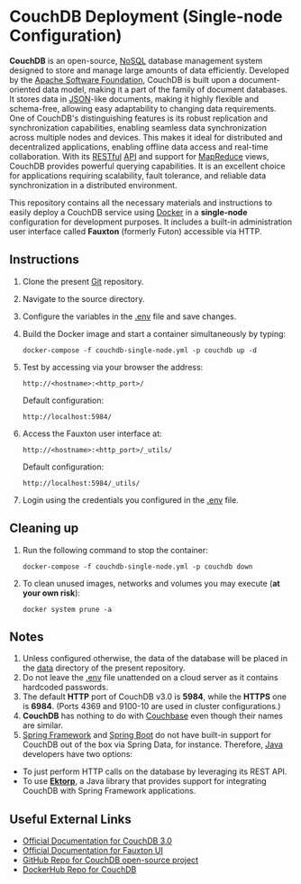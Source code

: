 # CouchDB Deployment (Single-node Configuration)
**CouchDB** is an open-source, [NoSQL](https://en.wikipedia.org/wiki/NoSQL) database management system designed to store and manage large amounts of data efficiently. Developed by the [Apache Software Foundation](https://www.apache.org/), CouchDB is built upon a document-oriented data model, making it a part of the family of document databases. It stores data in [JSON](https://en.wikipedia.org/wiki/JSON)-like documents, making it highly flexible and schema-free, allowing easy adaptability to changing data requirements. One of CouchDB's distinguishing features is its robust replication and synchronization capabilities, enabling seamless data synchronization across multiple nodes and devices. This makes it ideal for distributed and decentralized applications, enabling offline data access and real-time collaboration. With its [RESTful](https://en.wikipedia.org/wiki/Representational_state_transfer) [API](https://en.wikipedia.org/wiki/API) and support for [MapReduce](https://en.wikipedia.org/wiki/MapReduce) views, CouchDB provides powerful querying capabilities. It is an excellent choice for applications requiring scalability, fault tolerance, and reliable data synchronization in a distributed environment.

This repository contains all the necessary materials and instructions to easily deploy a CouchDB service using [Docker](https://www.docker.com/) in a **single-node** configuration for development purposes. It includes a built-in administration user interface called **Fauxton** (formerly Futon) accessible via HTTP.

## Instructions
1. Clone the present [Git](https://en.wikipedia.org/wiki/Git) repository.

1. Navigate to the source directory.

1. Configure the variables in the [.env](.env) file and save changes.

1. Build the Docker image and start a container simultaneously by typing:    
    ```
    docker-compose -f couchdb-single-node.yml -p couchdb up -d
    ```

1. Test by accessing via your browser the address: 
    ```
    http://<hostname>:<http_port>/
    ```
    Default configuration:
    ```
    http://localhost:5984/
    ```

1. Access the Fauxton user interface at:
    ```
    http://<hostname>:<http_port>/_utils/
    ```
    Default configuration:
    ```
    http://localhost:5984/_utils/
    ```

1. Login using the credentials you configured in the [.env](.env) file.

## Cleaning up
1. Run the following command to stop the container:
    ```
    docker-compose -f couchdb-single-node.yml -p couchdb down
    ```

1. To clean unused images, networks and volumes you may execute (**at your own risk**):
    ```
    docker system prune -a
    ```

## Notes
1. Unless configured otherwise, the data of the database will be placed in the [data](data) directory of the present repository.
1. Do not leave the [.env](.env) file unattended on a cloud server as it contains hardcoded passwords.
1. The default **HTTP** port of CouchDB v3.0 is **5984**, while the **HTTPS** one is **6984**. (Ports 4369 and 9100-10 are used in cluster configurations.)
1. **CouchDB** has nothing to do with [Couchbase](https://en.wikipedia.org/wiki/Couchbase_Server) even though their names are similar. 
1. [Spring Framework](https://spring.io/) and [Spring Boot](https://spring.io/projects/spring-boot) do not have built-in support for CouchDB out of the box via Spring Data, for instance. Therefore, [Java](https://www.java.com/en/) developers have two options:
* To just perform HTTP calls on the database by leveraging its REST API.
* To use **[Ektorp](https://helun.github.io/Ektorp/reference_documentation.html)**, a Java library that provides support for integrating CouchDB with Spring Framework applications.

## Useful External Links
* [Official Documentation for CouchDB 3.0](https://docs.couchdb.org/en/stable/index.html)
* [Official Documentation for Fauxton UI](https://couchdb.apache.org/fauxton-visual-guide/)
* [GitHub Repo for CouchDB open-source project](https://github.com/apache/couchdb)
* [DockerHub Repo for CouchDB](https://hub.docker.com/_/couchdb)